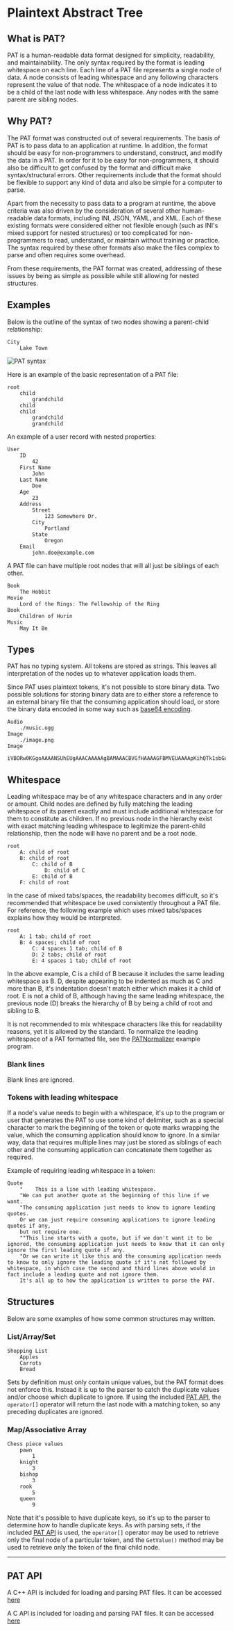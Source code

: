 # Plaintext Abstract Tree
## What is PAT?
PAT is a human-readable data format designed for simplicity, readability, and maintainability.
The only syntax required by the format is leading whitespace on each line.
Each line of a PAT file represents a single node of data. A node consists of leading whitespace and any following characters represent the value of that node. The whitespace of a node indicates it to be a child of the last node with less whitespace. Any nodes with the same parent are sibling nodes.

## Why PAT?
The PAT format was constructed out of several requirements. The basis of PAT is to pass data to an application at runtime. In addition, the format should be easy for non-programmers to understand, construct, and modify the data in a PAT. In order for it to be easy for non-programmers, it should also be difficult to get confused by the format and difficult make syntax/structural errors. Other requirements include that the format should be flexible to support any kind of data and also be simple for a computer to parse.

Apart from the necessity to pass data to a program at runtime, the above criteria was also driven by the consideration of several other human-readable data formats, including INI, JSON, YAML, and XML. Each of these existing formats were considered either not flexible enough (such as INI's mixed support for nested structures) or too complicated for non-programmers to read, understand, or maintain without training or practice. The syntax required by these other formats also make the files complex to parse and often requires some overhead.

From these requirements, the PAT format was created, addressing of these issues by being as simple as possible while still allowing for nested structures.

## Examples
Below is the outline of the syntax of two nodes showing a parent-child relationship:
```
City
    Lake Town
```
![PAT syntax](./patSyntax.png)

Here is an example of the basic representation of a PAT file:
```
root
	child
		grandchild
	child
	child
		grandchild
		grandchild
```

An example of a user record with nested properties:
```
User
	ID
		42
	First Name
		John
	Last Name
		Doe
	Age
		23
	Address
		Street
			123 Somewhere Dr.
		City
			Portland
		State
			Oregon
	Email
		john.doe@example.com
```

A PAT file can have multiple root nodes that will all just be siblings of each other.
```
Book
	The Hobbit
Movie
	Lord of the Rings: The Fellowship of the Ring
Book
	Children of Hurin
Music
	May It Be
```

## Types
PAT has no typing system. All tokens are stored as strings. This leaves all interpretation of the nodes up to whatever application loads them.

Since PAT uses plaintext tokens, it's not possible to store binary data. Two possible solutions for storing binary data are to either store a reference to an external binary file that the consuming application should load, or store the binary data encoded in some way such as [base64 encoding](https://en.wikipedia.org/wiki/Base64).
```
Audio
	./music.ogg
Image
	./image.png
Image
	iVBORw0KGgoAAAANSUhEUgAAACAAAAAgBAMAAACBVGfHAAAAGFBMVEUAAAApKihQTk1sbGuMi4uxr7DR0ND///+rKJmzAAAA30lEQVQoz13RPQ+CMBAG4FcQXFnUlcSoq5OujSayGiNhxWh0VcTe37d3rW31BkKe9D7aA5nQdUPfAH9K4AeOsxU2AS5ISSMPUNcnouvsHqXcqAfGEWgNE/bIQsqfGaRsvxQ4MGT8p+wciiE1OV0aARrTvaKQgjWpzI0uRZGdOUvgJTAc+Mu9V1J15IG2DIMqwLu0bTzQqYB7Ewf9vPwFvUuAKgZMgagLPRIqzMt50Kj5QgHaXC608ZPycz1sEbuXJQlkDtSE9QnZhYEusbNh74qWbmt7N2kb9moBzR/8xQfcrrDclEIZCAAAAABJRU5ErkJggg==
```

## Whitespace
Leading whitespace may be of any whitespace characters and in any order or amount. Child nodes are defined by fully matching the leading whitespace of its parent exactly and must include additional whitespace for them to constitute as children. If no previous node in the hierarchy exist with exact matching leading whitespace to legitimize the parent-child relationship, then the node will have no parent and be a root node.
```
root
	A: child of root
	B: child of root
		C: child of B
			D: child of C
		E: child of B
	F: child of root
```

In the case of mixed tabs/spaces, the readability becomes difficult, so it's recommended that whitespace be used consistently throughout a PAT file. For reference, the following example which uses mixed tabs/spaces explains how they would be interpreted.
```
root
	A: 1 tab; child of root
    B: 4 spaces; child of root
    	C: 4 spaces 1 tab; child of B
		D: 2 tabs; child of root
    	E: 4 spaces 1 tab; child of root
```
In the above example, C is a child of B because it includes the same leading whitespace as B. D, despite appearing to be indented as much as C and more than B, it's indentation doesn't match either which makes it a child of root. E is not a child of B, although having the same leading whitespace, the previous node (D) breaks the hierarchy of B by being a child of root and sibling to B.

It is not recommended to mix whitespace characters like this for readability reasons, yet it is allowed by the standard. To normalize the leading whitespace of a PAT formatted file, see the [PATNormalizer](./examples/patnormalizer/patnormalizer.cpp) example program.

### Blank lines
Blank lines are ignored.

### Tokens with leading whitespace
If a node's value needs to begin with a whitespace, it's up to the program or user that generates the PAT to use some kind of delimiter, such as a special character to mark the beginning of the token or quote marks wrapping the value, which the consuming application should know to ignore. In a similar way, data that requires multiple lines may just be stored as siblings of each other and the consuming application can concatenate them together as required.

Example of requiring leading whitespace in a token:
```
Quote
	"    This is a line with leading whitespace.
	"We can put another quote at the beginning of this line if we want.
	"The consuming application just needs to know to ignore leading quotes.
	Or we can just require consuming applications to ignore leading quotes if any,
	but not require one.
	""This line starts with a quote, but if we don't want it to be ignored, the consuming application just needs to know that it can only ignore the first leading quote if any.
	"Or we can write it like this and the consuming application needs to know to only ignore the leading quote if it's not followed by whitespace, in which case the second and third lines above would in fact include a leading quote and not ignore them.
	It's all up to how the application is written to parse the PAT.
```

## Structures
Below are some examples of how some common structures may written.
### List/Array/Set
```
Shopping List
	Apples
	Carrots
	Bread
```
Sets by definition must only contain unique values, but the PAT format does not enforce this. Instead it is up to the parser to catch the duplicate values and/or choose which duplicate to ignore. If using the included [PAT API](./src/cppapi/README.md), the `operator[]` operator will return the last node with a matching token, so any preceding duplicates are ignored.

### Map/Associative Array
```
Chess piece values
	pawn
		1
	knight
		3
	bishop
		3
	rook
		5
	queen
		9
```
Note that it's possible to have duplicate keys, so it's up to the parser to determine how to handle duplicate keys. As with parsing sets, if the included [PAT API](./src/cppapi/README.md) is used, the `operator[]` operator may be used to retrieve only the final node of a particular token, and the `GetValue()` method may be used to retrieve only the token of the final child node.

----

## PAT API

A C++ API is included for loading and parsing PAT files. It can be accessed [here](./src/cppapi/)

A C API is included for loading and parsing PAT files. It can be accessed [here](./src/capi/)
